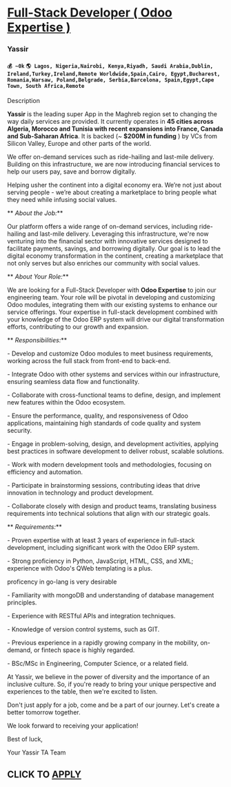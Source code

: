 # [Full-Stack Developer ( Odoo Expertise )](https://www.remotewlb.com/apply/full-stack-developer-odoo-expertise)  
### Yassir  
#### `💰 ~0k` `🌎 Lagos, Nigeria,Nairobi, Kenya,Riyadh, Saudi Arabia,Dublin, Ireland,Turkey,Ireland,Remote Worldwide,Spain,Cairo, Egypt,Bucharest, Romania,Warsaw, Poland,Belgrade, Serbia,Barcelona, Spain,Egypt,Cape Town, South Africa,Remote`  

Description

**Yassir** is the leading super App in the Maghreb region set to changing the way daily services are provided. It currently operates in **45 cities across Algeria, Morocco and Tunisia with recent expansions into France, Canada and Sub-Saharan Africa**. It is backed (~ **$200M in funding** ) by VCs from Silicon Valley, Europe and other parts of the world.

We offer on-demand services such as ride-hailing and last-mile delivery. Building on this infrastructure, we are now introducing financial services to help our users pay, save and borrow digitally.

Helping usher the continent into a digital economy era. We’re not just about serving people - we’re about creating a marketplace to bring people what they need while infusing social values.

  

 ** _About the Job:_**

Our platform offers a wide range of on-demand services, including ride-hailing and last-mile delivery. Leveraging this infrastructure, we're now venturing into the financial sector with innovative services designed to facilitate payments, savings, and borrowing digitally. Our goal is to lead the digital economy transformation in the continent, creating a marketplace that not only serves but also enriches our community with social values.

  

 ** _About Your Role:_**

We are looking for a Full-Stack Developer with **Odoo Expertise** to join our engineering team. Your role will be pivotal in developing and customizing Odoo modules, integrating them with our existing systems to enhance our service offerings. Your expertise in full-stack development combined with your knowledge of the Odoo ERP system will drive our digital transformation efforts, contributing to our growth and expansion.

  

 ** _Responsibilities:_**

\- Develop and customize Odoo modules to meet business requirements, working across the full stack from front-end to back-end.

\- Integrate Odoo with other systems and services within our infrastructure, ensuring seamless data flow and functionality.

\- Collaborate with cross-functional teams to define, design, and implement new features within the Odoo ecosystem.

\- Ensure the performance, quality, and responsiveness of Odoo applications, maintaining high standards of code quality and system security.

\- Engage in problem-solving, design, and development activities, applying best practices in software development to deliver robust, scalable solutions.

\- Work with modern development tools and methodologies, focusing on efficiency and automation.

\- Participate in brainstorming sessions, contributing ideas that drive innovation in technology and product development.

\- Collaborate closely with design and product teams, translating business requirements into technical solutions that align with our strategic goals.

  

 ** _Requirements:_**

\- Proven expertise with at least 3 years of experience in full-stack development, including significant work with the Odoo ERP system.

\- Strong proficiency in Python, JavaScript, HTML, CSS, and XML; experience with Odoo's QWeb templating is a plus.

proficency in go-lang is very desirable

\- Familiarity with mongoDB and understanding of database management principles.

\- Experience with RESTful APIs and integration techniques.

\- Knowledge of version control systems, such as GIT.

\- Previous experience in a rapidly growing company in the mobility, on-demand, or fintech space is highly regarded.

\- BSc/MSc in Engineering, Computer Science, or a related field.

  

At Yassir, we believe in the power of diversity and the importance of an inclusive culture. So, if you're ready to bring your unique perspective and experiences to the table, then we're excited to listen.

  

Don't just apply for a job, come and be a part of our journey. Let's create a better tomorrow together.

  

We look forward to receiving your application!

  

Best of luck,

Your Yassir TA Team

  

  

  
## CLICK TO [APPLY](https://www.remotewlb.com/apply/full-stack-developer-odoo-expertise)

